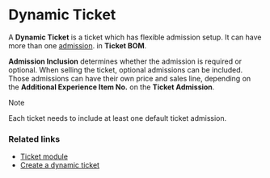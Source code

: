 # Dynamic Ticket

A **Dynamic Ticket** is a ticket which has flexible admission setup. It can have more than one [admission](./admission.md). in **Ticket BOM**.

**Admission Inclusion** determines whether the admission is required or optional. When selling the ticket, optional admissions can be included. Those admissions can have their own price and sales line, depending on the **Additional Experience Item No.** on the **Ticket Admission**.

> [!NOTE]
> Each ticket needs to include at least one default ticket admission.

### Related links
- [Ticket module](../intro.md)
- [Create a dynamic ticket](../howto/CreateDynamicTicket.md)